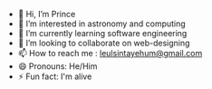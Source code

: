 - 👋 Hi, I’m Prince
- 👀 I’m interested in astronomy and computing
- 🌱 I’m currently learning software engineering
- 💞️ I’m looking to collaborate on web-designing
- 📫 How to reach me : leulsintayehum@gmail.com
- 😄 Pronouns: He/Him
- ⚡ Fun fact: I'm alive

<!---
Princebabi/Princebabi is a ✨ special ✨ repository because its `README.md` (this file) appears on your GitHub profile.
You can click the Preview link to take a look at your changes.
--->
